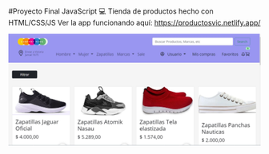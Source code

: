 #Proyecto Final JavaScript 💻
Tienda de productos hecho con HTML/CSS/JS
Ver la app funcionando aquí: https://productosvic.netlify.app/

![ScreenShot](/img/pagina.jpg)